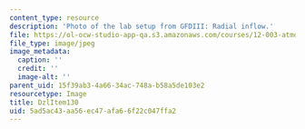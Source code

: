 ```yaml
---
content_type: resource
description: 'Photo of the lab setup from GFDIII: Radial inflow.'
file: https://ol-ocw-studio-app-qa.s3.amazonaws.com/courses/12-003-atmosphere-ocean-and-climate-dynamics-fall-2008/5ad5ac43aa56ec47afa66f22c047ffa2_DzlItem130.jpg
file_type: image/jpeg
image_metadata:
  caption: ''
  credit: ''
  image-alt: ''
parent_uid: 15f39ab3-4a66-34ac-748a-b58a5de103e2
resourcetype: Image
title: DzlItem130
uid: 5ad5ac43-aa56-ec47-afa6-6f22c047ffa2
---
```

